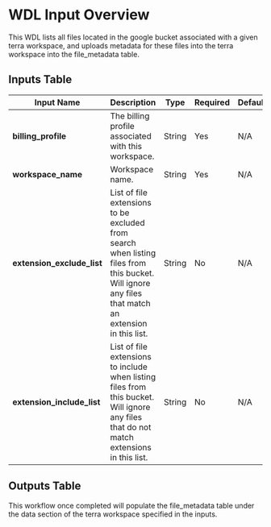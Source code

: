 # WDL Input Overview

This WDL lists all files located in the google bucket associated with a given terra workspace, and uploads metadata for these files into the terra workspace into the file_metadata table.

## Inputs Table

| Input Name | Description | Type | Required | Default |
|------------------------------------------|------------------------------------------------------------------------------------------------------------------------|---------|----------|---------|
| **billing_profile**| The billing profile associated with this workspace.| String  | Yes | N/A |
| **workspace_name**| Workspace name.| String  | Yes | N/A |
| **extension_exclude_list**| List of file extensions to be excluded from search when listing files from this bucket. Will ignore any files that match an extension in this list. | String  | No | N/A |
| **extension_include_list**| List of file extensions to include when listing files from this bucket. Will ignore any files that do not match extensions in this list. | String  | No | N/A |

## Outputs Table

This workflow once completed will populate the file_metadata table under the data section of the terra workspace specified in the inputs.
